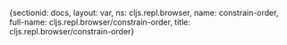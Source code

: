 {sectionid: docs, layout: var, ns: cljs.repl.browser, name: constrain-order, full-name: cljs.repl.browser/constrain-order,
  title: cljs.repl.browser/constrain-order}
